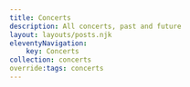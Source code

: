 ```yaml
---
title: Concerts
description: All concerts, past and future
layout: layouts/posts.njk
eleventyNavigation:
    key: Concerts
collection: concerts
override:tags: concerts
---
```

